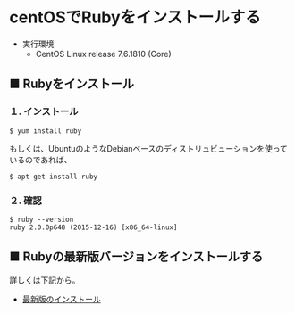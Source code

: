# centOSでRubyをインストールする

- 実行環境
    - CentOS Linux release 7.6.1810 (Core)

## ■ Rubyをインストール

### １. インストール

``` shell
$ yum install ruby
```

もしくは、UbuntuのようなDebianベースのディストリュビューションを使っているのであれば、

``` shell
$ apt-get install ruby
```

### ２. 確認

``` shell
$ ruby --version
ruby 2.0.0p648 (2015-12-16) [x86_64-linux]
```

## ■ Rubyの最新版バージョンをインストールする

詳しくは下記から。

- <a href="./README2.md">最新版のインストール</a>
